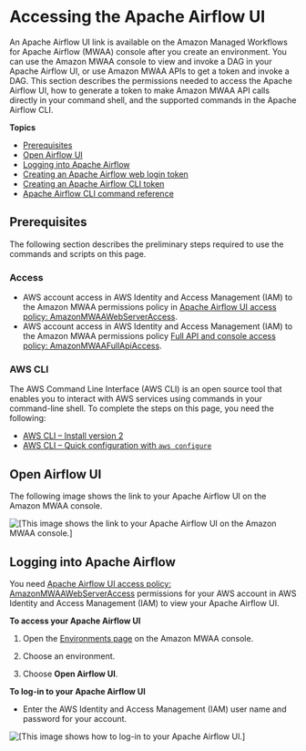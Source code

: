# Accessing the Apache Airflow UI<a name="access-airflow-ui"></a>

An Apache Airflow UI link is available on the Amazon Managed Workflows for Apache Airflow \(MWAA\) console after you create an environment\. You can use the Amazon MWAA console to view and invoke a DAG in your Apache Airflow UI, or use Amazon MWAA APIs to get a token and invoke a DAG\. This section describes the permissions needed to access the Apache Airflow UI, how to generate a token to make Amazon MWAA API calls directly in your command shell, and the supported commands in the Apache Airflow CLI\.

**Topics**
+ [Prerequisites](#access-airflow-ui-prereqs)
+ [Open Airflow UI](#access-airflow-ui-onconsole)
+ [Logging into Apache Airflow](#airflow-access-and-login)
+ [Creating an Apache Airflow web login token](call-mwaa-apis-web.md)
+ [Creating an Apache Airflow CLI token](call-mwaa-apis-cli.md)
+ [Apache Airflow CLI command reference](airflow-cli-command-reference.md)

## Prerequisites<a name="access-airflow-ui-prereqs"></a>

The following section describes the preliminary steps required to use the commands and scripts on this page\.

### Access<a name="access-airflow-ui-prereqs-access"></a>
+ AWS account access in AWS Identity and Access Management \(IAM\) to the Amazon MWAA permissions policy in [Apache Airflow UI access policy: AmazonMWAAWebServerAccess](access-policies.md#web-ui-access)\.
+ AWS account access in AWS Identity and Access Management \(IAM\) to the Amazon MWAA permissions policy [Full API and console access policy: AmazonMWAAFullApiAccess](access-policies.md#full-access-policy)\.

### AWS CLI<a name="access-airflow-ui-prereqs-cli"></a>

The AWS Command Line Interface \(AWS CLI\) is an open source tool that enables you to interact with AWS services using commands in your command\-line shell\. To complete the steps on this page, you need the following:
+ [AWS CLI – Install version 2](https://docs.aws.amazon.com/cli/latest/userguide/install-cliv2.html)
+ [AWS CLI – Quick configuration with `aws configure`](https://docs.aws.amazon.com/cli/latest/userguide/cli-chap-configure.html)

## Open Airflow UI<a name="access-airflow-ui-onconsole"></a>

The following image shows the link to your Apache Airflow UI on the Amazon MWAA console\.

![\[This image shows the link to your Apache Airflow UI on the Amazon MWAA console.\]](http://docs.aws.amazon.com/mwaa/latest/userguide/images/mwaa-console-aa-ui.png)

## Logging into Apache Airflow<a name="airflow-access-and-login"></a>

You need [Apache Airflow UI access policy: AmazonMWAAWebServerAccess](access-policies.md#web-ui-access) permissions for your AWS account in AWS Identity and Access Management \(IAM\) to view your Apache Airflow UI\. 

**To access your Apache Airflow UI**

1. Open the [Environments page](https://console.aws.amazon.com/mwaa/home#/environments) on the Amazon MWAA console\.

1. Choose an environment\.

1. Choose **Open Airflow UI**\.

**To log\-in to your Apache Airflow UI**
+ Enter the AWS Identity and Access Management \(IAM\) user name and password for your account\.

![\[This image shows how to log-in to your Apache Airflow UI.\]](http://docs.aws.amazon.com/mwaa/latest/userguide/images/mwaa-aa-ui-login.png)